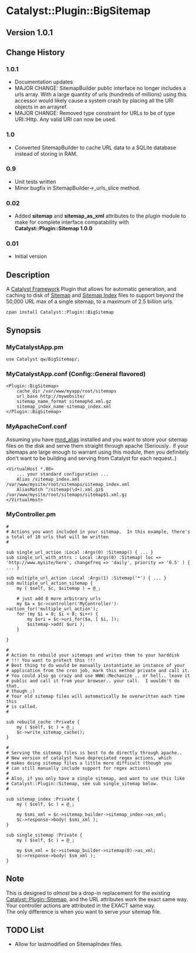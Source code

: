 # Catalyst::Plugin::BigSitemap

## Version 1.0.1

## Change History 

### 1.0.1

* Documentation updates
* MAJOR CHANGE: SitemapBuilder public interface no longer includes a urls array.  With a large quantity of urls (hundreds of millions)
  using this accessor would likely cause a system crash by placing all the URI objects in an arrayref.
* MAJOR CHANGE: Removed type constraint for URLs to be of type URI::Http.  Any valid URI can now be used.

### 1.0

* Converted SitemapBuilder to cache URL data to a SQLite database instead of storing in RAM.

### 0.9

* Unit tests written 
* Minor bugfix in SitemapBuilder->\_urls\_slice method.  

### 0.02

* Added **sitemap** and **sitemap_as_xml** attributes to the plugin module to make for complete interface compatability with **Catalyst::Plugin::Sitemap 1.0.0**

### 0.01

* Initial version

## Description

A [Catalyst Framework](http://catalystframework.org) Plugin that allows for automatic generation, and caching to disk
of [Sitemap](http://sitemaps.org/protocol.html) and [Sitemap Index](http://sitemaps.org/protocol.html#index) files to support
beyond the 50,000 URL max of a single sitemap, to a maximum of 2.5 billion urls.

```
cpan install Catalyst::Plugin::BigSitemap
```

## Synopsis

### MyCatalystApp.pm
```
use Catalyst qw/BigSitemap/;
```

### MyCatalystApp.conf (Config::General flavored)
```
<Plugin::BigSitemap>
    cache_dir /var/www/myapp/root/sitemaps
    url_base http://mywebsite/
    sitemap_name_format sitemap%d.xml.gz
    sitemap_index_name sitemap_index.xml
</Plugin::BigSitemap>
```

### MyApacheConf.conf

Assuming you have [mod_alias](http://httpd.apache.org/docs/2.2/mod/mod_alias.html#aliasmatch) installed
and you want to store your sitemap files on the disk and serve them straight through apache (Seriously.. 
if your sitemaps are large enough to warrant using this module, then you definitely don't want to be 
building and serving from Catalyst for each request..)

```
<VirtualHost *.80>
    ... your standard configuration ... 
    Alias /sitemap_index.xml /var/www/mysite/root/sitemaps/sitemap_index.xml
    AliasMatch ^/sitemap(\d+).xml.gz$ /var/www/mysite/root/sitemaps/sitemap$1.xml.gz
</VirtualHost>
```

### MyController.pm
```
#
# Actions you want included in your sitemap.  In this example, there's a total of 10 urls that will be written
#

sub single_url_action :Local :Args(0) :Sitemap() { ... }
sub single_url_with_attrs : Local :Args(0) :Sitemap( loc => 'http://www.mysite/here', changefreq => 'daily', priority => '0.5' ) { ... }

sub multiple_url_action :Local :Args(1) :Sitemap('*') { ... }    
sub multiple_url_action_sitemap {
    my ( $self, $c, $sitemap ) = @_;
    
    # just add 8 more arbitrary urls
    my $a = $c->controller('MyController')->action_for('multiple_url_action');
    for (my $i = 0; $i < 8; $i++) {
        my $uri = $c->uri_for($a, [ $i, ]);
        $sitemap->add( $uri );
    }
    
}

#
# Action to rebuild your sitemaps and writes them to your harddisk 
# !!! You want to protect this !!!
# Best thing to do would be manually instantiate an instance of your
# application from the cron job, mark this method private and call it.  
# You could also go crazy and use WWW::Mechanize .. or hell.. leave it
# public and call it from your browser.. your call.  I wouldn't do that, 
# though ;) 
# Your old sitemap files will automatically be overwritten each time this
# is called.
#

sub rebuild_cache :Private {
    my ( $self, $c ) = @_;
    $c->write_sitemap_cache();
}

#
# Serving the sitemap files is best to do directly through apache.. 
# New version of catalyst have depreciated regex actions, which
# makes doing sitemap files a little more difficult (though you
# can still manually include support for regex actions)
# 
# Also, if you only have a single sitemap, and want to use this like 
# Catalyst::Plugin::Sitemap, see sub single_sitemap below. 
#

sub sitemap_index :Private {
    my ( $self, $c ) = @_;
    
    my $smi_xml = $c->sitemap_builder->sitemap_index->as_xml;
    $c->response->body( $smi_xml );
}

sub single_sitemap :Private {
    my ( $self, $c ) = @_;
    
    my $sm_xml = $c->sitemap_builder->sitemap(0)->as_xml;
    $c->response->body( $sm_xml );
}
```

## Note

This is designed to _almost_ be a drop-in replacement for the existing [Catalyst::Plugin::Sitemap](https://metacpan.org/module/Catalyst::Plugin::Sitemap), 
and the URL attributes work the exact same way.  Your controller actions are attributed in the EXACT same way.  
The only difference is when you want to serve your sitemap file.

## TODO List

* Allow for lastmodified on SitemapIndex files.  

